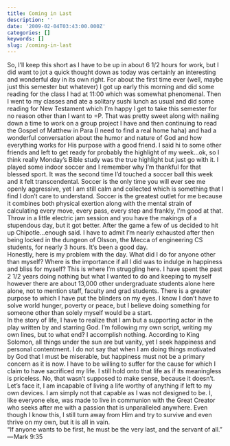 ```yaml
---
title: Coming in Last
description: ''
date: '2009-02-04T03:43:00.000Z'
categories: []
keywords: []
slug: /coming-in-last
---
```

So, I’ll keep this short as I have to be up in about 6 1/2 hours for work, but I did want to jot a quick thought down as today was certainly an interesting and wonderful day in its own right. For about the first time ever (well, maybe just this semester but whatever) I got up early this morning and did some reading for the class I had at 11:00 which was somewhat phenomenal. Then I went to my classes and ate a solitary sushi lunch as usual and did some reading for New Testament which I’m happy I get to take this semester for no reason other than I want to =P. That was pretty sweet along with nailing down a time to work on a group project I have and then continuing to read the Gospel of Matthew in Para (I need to find a real home haha) and had a wonderful conversation about the humor and nature of God and how everything works for His purpose with a good friend. I said hi to some other friends and left to get ready for probably the highlight of my week…ok, so I think really Monday’s Bible study was the true highlight but just go with it. I played some indoor soccer and I remember why I’m thankful for that blessed sport. It was the second time I’d touched a soccer ball this week and it felt transcendental. Soccer is the only time you will ever see me openly aggressive, yet I am still calm and collected which is something that I find I don’t care to understand. Soccer is the greatest outlet for me because it combines both physical exertion along with the mental strain of calculating every move, every pass, every step and frankly, I’m good at that. Throw in a little electric jam session and you have the makings of a stupendous day, but it got better. After the game a few of us decided to hit up Chipotle…enough said. I have to admit I’m nearly exhausted after then being locked in the dungeon of Olsson, the Mecca of engineering CS students, for nearly 3 hours. It’s been a good day.  
Honestly, here is my problem with the day. What did I do for anyone other than myself? Where is the importance if all I did was to indulge in happiness and bliss for myself? This is where I’m struggling here. I have spent the past 2 1/2 years doing nothing but what I wanted to do and keeping to myself however there are about 13,000 other undergraduate students alone here alone, not to mention staff, faculty and grad students. There is a greater purpose to which I have put the blinders on my eyes. I know I don’t have to solve world hunger, poverty or peace, but I believe doing something for someone other than solely myself would be a start.  
In the story of life, I have to realize that I am but a supporting actor in the play written by and starring God. I’m following my own script, writing my own lines, but to what end? I accomplish nothing. According to King Solomon, all things under the sun are but vanity, yet I seek happiness and personal contentment. I do not say that when I am doing things motivated by God that I must be miserable, but happiness must not be a primary concern as it is now. I have to be willing to suffer for the cause for which I claim to have sacrificed my life. I still hold onto that life as if its meaningless is priceless. No, that wasn’t supposed to make sense, because it doesn’t. Let’s face it, I am incapable of living a life worthy of anything if left to my own devices. I am simply not that capable as I was not designed to be. I, like everyone else, was made to live in communion with the Great Creator who seeks after me with a passion that is unparalleled anywhere. Even though I know this, I still turn away from Him and try to survive and even thrive on my own, but it is all in vain.  
“If anyone wants to be first, he must be the very last, and the servant of all.” — Mark 9:35
